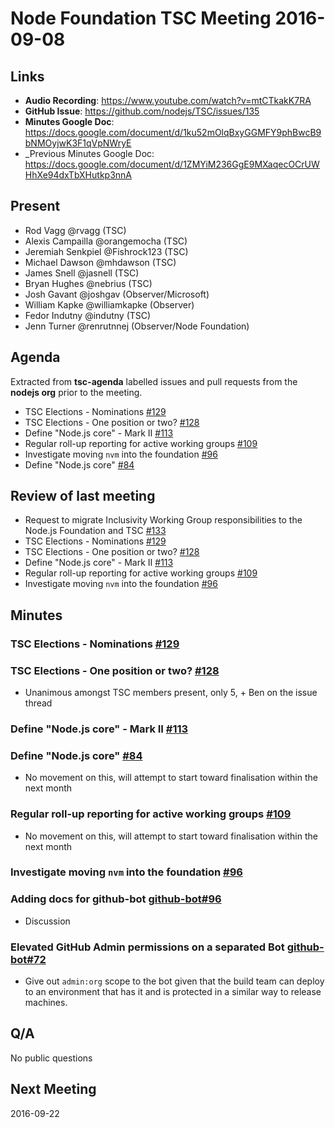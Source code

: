 # Node Foundation TSC Meeting 2016-09-08

## Links

* **Audio Recording**: https://www.youtube.com/watch?v=mtCTkakK7RA
* **GitHub Issue**: https://github.com/nodejs/TSC/issues/135
* **Minutes Google Doc**: <https://docs.google.com/document/d/1ku52mOlqBxyGGMFY9phBwcB9bNMOyjwK3F1qVpNWryE>
* _Previous Minutes Google Doc: <https://docs.google.com/document/d/1ZMYiM236GgE9MXaqecOCrUWHhXe94dxTbXHutkp3nnA>

## Present

* Rod Vagg @rvagg (TSC)
* Alexis Campailla @orangemocha (TSC)
* Jeremiah Senkpiel @Fishrock123 (TSC)
* Michael Dawson @mhdawson (TSC)
* James Snell @jasnell (TSC)
* Bryan Hughes @nebrius (TSC)
* Josh Gavant @joshgav (Observer/Microsoft)
* William Kapke @williamkapke (Observer)
* Fedor Indutny @indutny (TSC)
* Jenn Turner @renrutnnej (Observer/Node Foundation)

## Agenda

Extracted from **tsc-agenda** labelled issues and pull requests from the **nodejs org** prior to the meeting.

* TSC Elections - Nominations [#129](https://github.com/nodejs/TSC/issues/129)
* TSC Elections - One position or two? [#128](https://github.com/nodejs/TSC/issues/128)
* Define "Node.js core" - Mark II [#113](https://github.com/nodejs/TSC/issues/113)
* Regular roll-up reporting for active working groups [#109](https://github.com/nodejs/TSC/issues/109)
* Investigate moving `nvm` into the foundation [#96](https://github.com/nodejs/TSC/issues/96)
* Define "Node.js core" [#84](https://github.com/nodejs/TSC/issues/84)

## Review of last meeting

* Request to migrate Inclusivity Working Group responsibilities to the Node.js Foundation and TSC [#133](https://github.com/nodejs/TSC/issues/133)
* TSC Elections - Nominations [#129](https://github.com/nodejs/TSC/issues/129)
* TSC Elections - One position or two? [#128](https://github.com/nodejs/TSC/issues/128)
* Define "Node.js core" - Mark II [#113](https://github.com/nodejs/TSC/issues/113)
* Regular roll-up reporting for active working groups [#109](https://github.com/nodejs/TSC/issues/109)
* Investigate moving `nvm` into the foundation [#96](https://github.com/nodejs/TSC/issues/96)

## Minutes


### TSC Elections - Nominations [#129](https://github.com/nodejs/TSC/issues/129)
### TSC Elections - One position or two? [#128](https://github.com/nodejs/TSC/issues/128)

* Unanimous amongst TSC members present, only 5, + Ben on the issue thread

### Define "Node.js core" - Mark II [#113](https://github.com/nodejs/TSC/issues/113)
### Define "Node.js core" [#84](https://github.com/nodejs/TSC/issues/84)

* No movement on this, will attempt to start toward finalisation within the next month

### Regular roll-up reporting for active working groups [#109](https://github.com/nodejs/TSC/issues/109)

* No movement on this, will attempt to start toward finalisation within the next month

### Investigate moving `nvm` into the foundation [#96](https://github.com/nodejs/TSC/issues/96)



### Adding docs for github-bot [github-bot#96](https://github.com/nodejs/github-bot/pull/66)

* Discussion


### Elevated GitHub Admin permissions on a separated Bot [github-bot#72](https://github.com/nodejs/github-bot/issues/72)

* Give out `admin:org` scope to the bot given that the build team can deploy to an environment that has it and is protected in a similar way to release machines.

## Q/A

No public questions

## Next Meeting

2016-09-22

